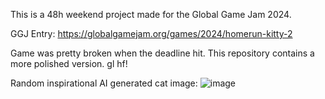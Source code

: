This is a 48h weekend project made for the Global Game Jam 2024.

GGJ Entry: https://globalgamejam.org/games/2024/homerun-kitty-2

Game was pretty broken when the deadline hit. This repository contains a more polished version.
gl hf!

Random inspirational AI generated cat image:
![image](https://github.com/Thendon/HomerunKitty/assets/13176150/9c0d2497-670f-43ac-b303-3acc4fb67799)